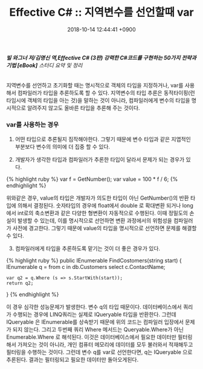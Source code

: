 ﻿---
layout: post
title: "Effective C# :: 지역변수를 선언할때 var"
date: 2018-10-14 12:44:41 +0900
categories: jekyll update
permalink: /:title
---
###### **빌 와그너 저/김명신 역,Effective C# (3판) 강력한 C#코드를 구현하는 50가지 전략과 기법 [eBook]** 스터디 요약 및 정리

지역변수를 선언하고 초기화할 때는 명시적으로 객체의 타입을 지정하거나, var를 사용해서 컴파일러가 타입을 추론하도록 할 수 있다.
지역변수의 타입 추론은 동적타이핑(런타임시에 객체의 타입을 아는 것)을 말하는 것이 아니라, 컴파일러에게 변수의 타입을 명시적으로 알려주지 않고도 올바른 타입을 추론해 주는 것이다.   

### var를 사용하는 경우

1. 어떤 타입으로 추론될지 짐작해야한다. 그렇기 때문에 변수 타입과 같은 지엽적인 부분보다 변수의 의미에 더 집중 할 수 있다.

2. 개발자가 생각한 타입과 컴파일러가 추론한 타입이 달라서 문제가 되는 경우가 있다. 
   
{% highlight ruby %}
   var f = GetNumber();
   var value = 100 * f / 6;
{% endhighlight %}

   위와같은 경우, value의 타입은 개발자가 의도한 타입이 아닌 GetNumber()의 반환 타입에 의해서 결정된다.
   숫자타입의 경우에 float에서 double 로 확대변환 되거나 long에서 int로의 축소변환과 같은 다양한 형변환이 자동적으로 수행된다. 
   이때 정밀도의 손실이 발생할 수 있는데, 이를 명시적으로 선언하면 변환 과정에서의 위험성을 컴파일러가 사전에 경고한다. 
   그렇기 때문에 value의 타입을 명시적으로 선언하면 문제를 해결할 수 있다.

 3. 컴파일러에게 타입을 추론하도록 맡기는 것이 더 좋은 경우가 있다.

   {% highlight ruby %}
   public IEnumerable<string> FindCostomers(string start)
   {
   	IEnumerable<string> q =
		from c in db.Customers
		select c.ContactName;

	var q2 = q.Where (s => s.StartWith(start));
	return q2;
   }
{% endhighlight %}
  
   이 경우 심각한 성능문제가 발생한다. 변수 q의 타입 때문이다. 데이터베이스에서 쿼리가 수행되는 경우에 LINQ쿼리는 실제로 IQueryable<string>
   타입을 반환한다. 그런데 IQueryable<T> 은 IEnumerable<T>를 상속받기 때문에 위의 코드는 컴파일러 입장에서 문제가 되지 않는다. 그리고 두번째 쿼리
   Where 메서드는 Queryable.Where가 아닌 Enumerable.Where 로 해석된다. 이것은 데이터베이스에서 필요한 데이터만 필터링해서 가져오는 것이 아니라,
   개인 컴퓨터 메모리에 데이터를 모두 불러와서 적재해두고 필터링을 수행하는 것이다.
   그런데 변수 q를 var로 선언한다면, q는 IQueryable <string> 으로 추론된다. 결과는 필터링되고 필요한 데이터만 돌아오게된다. 
